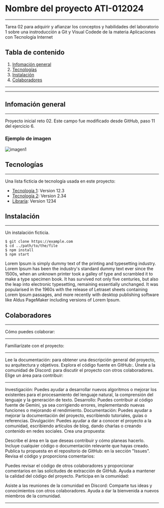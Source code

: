 # Nombre del proyecto ATI-012024
***
Tarea 02 para adquirir y afianzar los conceptos y habilidades del laboratorio 1 sobre una instroducción a Git y Visual Codede de la materia Aplicaciones con Tecnología Internet
## Tabla de contenido
1. [Infomación general](#infomación-general)
2. [Tecnologías](#tecnologías)
3. [Instalación](#instalación)
4. [Colaboradores](#colaboradores)
***
***
## Infomación general
***
Proyecto inicial reto 02. Este campo fue modificado desde GitHub, paso 11 del ejercicio 6. 
### Ejemplo de imagen
![imagen1](https://encrypted-tbn0.gstatic.com/images?q=tbn:ANd9GcR--R1WGbgfzOBuw4z-2fBieYtpUm2o1iIHfgXhDHc3lw&s)
## Tecnologías
***
Una lista ficticia de tecnología usada en este proyecto:
* [Tecnología 1](https://example.com): Version 12.3 
* [Tecnología 2](https://example.com): Version 2.34
* [Libraría](https://example.com): Version 1234
## Instalación
***
Un instalación ficticia. 
```
$ git clone https://example.com
$ cd ../path/to/the/file
$ npm install
$ npm start
```
Lorem Ipsum is simply dummy text of the printing and typesetting industry. Lorem Ipsum has been the industry's standard dummy text ever since the 1500s, when an unknown printer took a galley of type and scrambled it to make a type specimen book. It has survived not only five centuries, but also the leap into electronic typesetting, remaining essentially unchanged. It was popularised in the 1960s with the release of Letraset sheets containing Lorem Ipsum passages, and more recently with desktop publishing software like Aldus PageMaker including versions of Lorem Ipsum.
## Colaboradores
***
Cómo puedes colaborar:
***
Familiarízate con el proyecto:
***
Lee la documentación:  para obtener una descripción general del proyecto, su arquitectura y objetivos.
Explora el código fuente en GitHub:.
Únete a la comunidad de Discord: para discutir el proyecto con otros colaboradores.
Elige un área para contribuir:
***
Investigación: Puedes ayudar a desarrollar nuevos algoritmos o mejorar los existentes para el procesamiento del lenguaje natural, la comprensión del lenguaje y la generación de texto.
Desarrollo: Puedes contribuir al código fuente de Gemini, ya sea corrigiendo errores, implementando nuevas funciones o mejorando el rendimiento.
Documentación: Puedes ayudar a mejorar la documentación del proyecto, escribiendo tutoriales, guías o referencias.
Divulgación: Puedes ayudar a dar a conocer el proyecto a la comunidad, escribiendo artículos de blog, dando charlas o creando contenido en redes sociales.
Crea una propuesta:

Describe el área en la que deseas contribuir y cómo planeas hacerlo.
Incluye cualquier código o documentación relevante que hayas creado.
Publica tu propuesta en el repositorio de GitHub: en la sección "Issues".
Revisa el código y proporciona comentarios:

Puedes revisar el código de otros colaboradores y proporcionar comentarios en las solicitudes de extracción de GitHub.
Ayuda a mantener la calidad del código del proyecto.
Participa en la comunidad:

Asiste a las reuniones de la comunidad en Discord: 
Comparte tus ideas y conocimientos con otros colaboradores.
Ayuda a dar la bienvenida a nuevos miembros de la comunidad.
***
